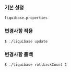 ### 기본 설정
```
liquibase.properties
```

### 변경사항 적용
```
$ ./liquibase update
```

### 변경사항 롤백
```
$ ./liquibase rollbackCount 1
```
